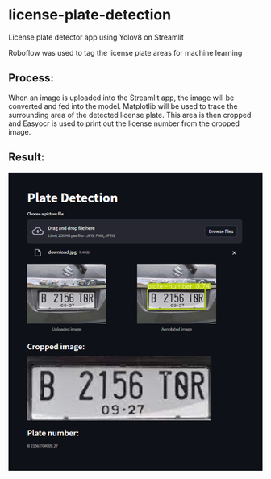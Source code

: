# license-plate-detection
License plate detector app using Yolov8 on Streamlit

Roboflow was used to tag the license plate areas for machine learning

## Process:
When an image is uploaded into the Streamlit app, the image will be converted and fed into the model. Matplotlib will be used to trace the surrounding area of the detected license plate.
This area is then cropped and Easyocr is used to print out the license number from the cropped image.

## Result:
![alt text](https://github.com/jonbttt/license-plate-detection/blob/main/test-result.png?raw=true)
